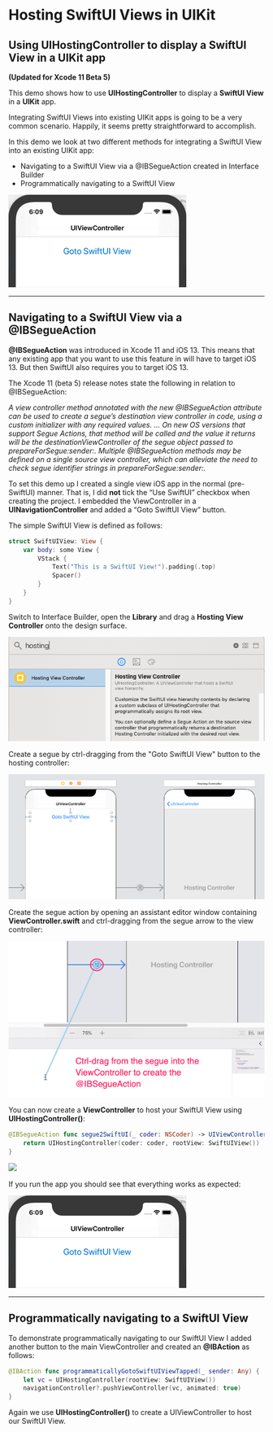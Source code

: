 # Hosting SwiftUI Views in UIKit
## Using UIHostingController to display a SwiftUI View in a UIKit app
**(Updated for Xcode 11 Beta 5)**

This demo shows how to use **UIHostingController** to display a **SwiftUI View** in a **UIKit** app.

Integrating SwiftUI Views into existing UIKit apps is going to be a very common scenario. Happily, it seems pretty straightforward to accomplish.

In this demo we look at two different methods for integrating a SwiftUI View into an existing UIKit app:

* Navigating to a SwiftUI View via a @IBSegueAction created in Interface Builder 
* Programmatically navigating to a SwiftUI View

![](./readme-assets/final01.gif)

___

## Navigating to a SwiftUI View via a @IBSegueAction
**@IBSegueAction** was introduced in Xcode 11 and iOS 13. This means that any existing app that you want to use this feature in will have 
to target iOS 13. But then SwiftUI also requires you to target iOS 13. 

The Xcode 11 (beta 5) release notes state the following in relation to @IBSegueAction:

*A view controller method annotated with the new @IBSegueAction attribute can be used to create a segue’s destination view controller in code, 
using a custom initializer with any required values. … On new OS versions that support Segue Actions, that method will be called and the value 
it returns will be the destinationViewController of the segue object passed to prepareForSegue:sender:. Multiple @IBSegueAction methods 
may be defined on a single source view controller, which can alleviate the need to check segue identifier strings in prepareForSegue:sender:.*

To set this demo up I created a single view iOS app in the normal (pre-SwiftUI) manner. That is, I did **not** tick the “Use SwiftUI” checkbox 
when creating the project. I embedded the ViewController in a **UINavigationController** and added a “Goto SwiftUI View” button.

The simple SwiftUI View is defined as follows:

``` swift
struct SwiftUIView: View {
    var body: some View {
        VStack {
            Text("This is a SwiftUI View!").padding(.top)
            Spacer()
        }
    }
}
```

Switch to Interface Builder, open the **Library** and drag a **Hosting View Controller** onto the design surface.

![](./readme-assets/image01.jpg)

Create a segue by ctrl-dragging from the "Goto SwiftUI View" button to the hosting controller:

![](./readme-assets/image02.jpg)

Create the segue action by opening an assistant editor window containing **ViewController.swift** and ctrl-dragging from the segue 
arrow to the view controller:

![](./readme-assets/image03.jpg)

You can now create a **ViewController** to host your SwiftUI View using **UIHostingController()**:

``` swift
@IBSegueAction func segue2SwiftUI(_ coder: NSCoder) -> UIViewController? {
    return UIHostingController(coder: coder, rootView: SwiftUIView())
}
```

![](./readme-assets/hostingController50.gif)

If you run the app you should see that everything works as expected:

![](./readme-assets/final01.gif)

___

## Programmatically navigating to a SwiftUI View
To demonstrate programmatically navigating to our SwiftUI View I added another button to the main ViewController and created an 
**@IBAction** as follows:

``` swift
@IBAction func programmaticallyGotoSwiftUIViewTapped(_ sender: Any) {
    let vc = UIHostingController(rootView: SwiftUIView())
    navigationController?.pushViewController(vc, animated: true)
}
```

Again we use **UIHostingController()** to create a UIViewController to host our SwiftUI View.
